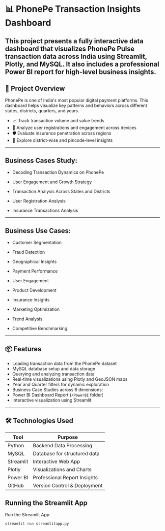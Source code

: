 # 📊 PhonePe Transaction Insights Dashboard

This project presents a fully interactive data dashboard that visualizes PhonePe Pulse transaction data across India using **Streamlit**, **Plotly**, and **MySQL**. It also includes a professional Power BI report for high-level business insights.
---

## 🧠 Project Overview

PhonePe is one of India's most popular digital payment platforms. This dashboard helps visualize key patterns and behaviors across different states, districts, quarters, and years.

- 📈 Track transaction volume and value trends
- 👤 Analyze user registrations and engagement across devices
- 🛡 Evaluate insurance penetration across regions
- 📍 Explore district-wise and pincode-level insights

---
## Business Cases Study:

- Decoding Transaction Dynamics on PhonePe

- User Engagement and Growth Strategy

- Transaction Analysis Across States and Districts

- User Registration Analysis

- Insurance Transactions Analysis

---
## Business Use Cases:

- Customer Segmentation

- Fraud Detection

- Geographical Insights

- Payment Performance

- User Engagement

- Product Development

- Insurance Insights

- Marketing Optimization

- Trend Analysis

- Competitive Benchmarking

---

## 📦 Features
-  Loading transaction data from the PhonePe dataset
-  MySQL database setup and data storage
-  Querying and analyzing transaction data
-  Real-time visualizations using Plotly and GeoJSON maps
-  Year and Quarter filters for dynamic exploration
-  Business Case Studies across 6 dimensions:
-  Power BI Dashboard Report (`/PowerBI` folder)
-  Interactive visualization using Streamlit 

---

## 🛠 Technologies Used

| Tool            | Purpose                        |
|-----------------|--------------------------------|
| Python          | Backend Data Processing        |
| MySQL           | Database for structured data   |
| Streamlit       | Interactive Web App            |
| Plotly          | Visualizations and Charts      |
| Power BI        | Professional Report Insights   |
| GitHub          | Version Control & Deployment   |

## Running the Streamlit App

Run the Streamlit App:
```sh
streamlit run streamlitapp.py
```
